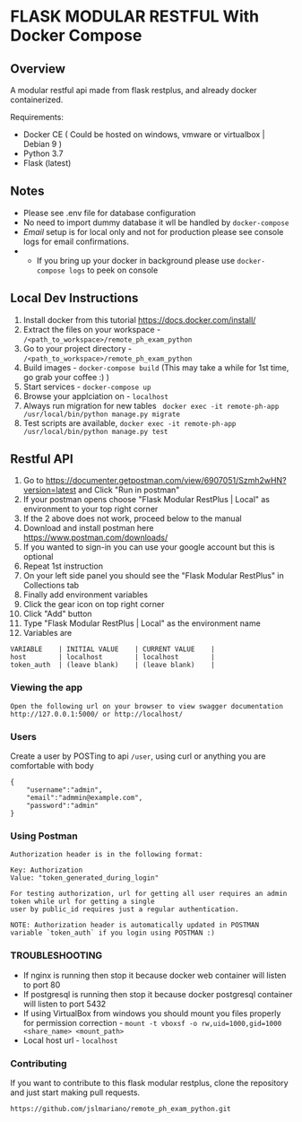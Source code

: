 # FLASK MODULAR RESTFUL With Docker Compose

## Overview

A modular restful api made from flask restplus, and already docker containerized.

Requirements:

- Docker CE ( Could be hosted on windows, vmware or virtualbox | Debian 9 )
- Python 3.7
- Flask (latest)

## Notes

- Please see .env file for database configuration
- No need to import dummy database it wll be handled by `docker-compose`
- *Email* setup is for local only and not for production please see console logs for email confirmations.
- - If you bring up your docker in background please use `docker-compose logs` to peek on console


## Local Dev Instructions

1. Install docker from this tutorial https://docs.docker.com/install/
1. Extract the files on your workspace - `/<path_to_workspace>/remote_ph_exam_python`
1. Go to your project directory - `/<path_to_workspace>/remote_ph_exam_python`
1. Build images - `docker-compose build` (This may take a while for 1st time, go grab your coffee :) )
1. Start services - `docker-compose up`
1. Browse your applciation on - `localhost`
1. Always run migration for new tables ` docker exec -it remote-ph-app /usr/local/bin/python manage.py migrate`
1. Test scripts are available, `docker exec -it remote-ph-app /usr/local/bin/python manage.py test`

## Restful API
1. Go to https://documenter.getpostman.com/view/6907051/Szmh2wHN?version=latest and Click "Run in postman"
1. If your postman opens choose "Flask Modular RestPlus | Local" as environment to your top right corner
1. If the 2 above does not work, proceed below to the manual
1. Download and install postman here https://www.postman.com/downloads/
1. If you wanted to sign-in you can use your google account but this is optional
1. Repeat 1st instruction
1. On your left side panel you should see the "Flask Modular RestPlus" in Collections tab
1. Finally add environment variables
1. Click the gear icon on top right corner
1. Click "Add" button
1. Type "Flask Modular RestPlus | Local" as the environment name
1. Variables are
```
VARIABLE    | INITIAL VALUE    | CURRENT VALUE    |
host        | localhost        | localhost        |
token_auth  | (leave blank)    | (leave blank)    |
```

### Viewing the app ###

    Open the following url on your browser to view swagger documentation
    http://127.0.0.1:5000/ or http://localhost/


### Users ###

Create a user by POSTing to api `/user`, using curl or anything you are comfortable
with body
```
{
    "username":"admin",
    "email":"admmin@example.com",
    "password":"admin"
}
```

### Using Postman ####

    Authorization header is in the following format:

    Key: Authorization
    Value: "token_generated_during_login"

    For testing authorization, url for getting all user requires an admin token while url for getting a single
    user by public_id requires just a regular authentication.

    NOTE: Authorization header is automatically updated in POSTMAN variable `token_auth` if you login using POSTMAN :)


### TROUBLESHOOTING

- If nginx is running then stop it because docker web container will listen to port 80
- If postgresql is running then stop it because docker postgresql container will listen to port 5432
- If using VirtualBox from windows you should mount you files properly for permission correction - `mount -t vboxsf -o rw,uid=1000,gid=1000 <share_name> <mount_path>`
- Local host url - `localhost`


### Contributing
If you want to contribute to this flask modular restplus, clone the repository and just start making pull requests.

```
https://github.com/jslmariano/remote_ph_exam_python.git
```
